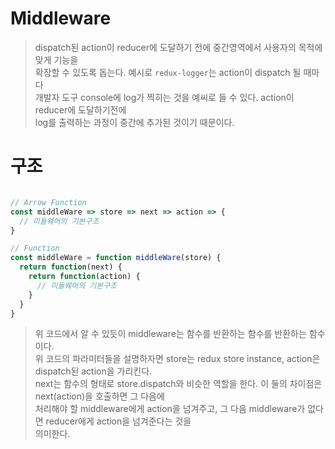 # Middleware
> dispatch된 action이 reducer에 도달하기 전에 중간영역에서 사용자의 목적에 맞게 기능을  
> 확장할 수 있도록 돕는다. 예시로 `redux-logger`는 action이 dispatch 될 때마다  
> 개발자 도구 console에 log가 찍히는 것을 예씨로 들 수 있다. action이 reducer에 도달하기전에  
> log를 출력하는 과정이 중간에 추가된 것이기 때문이다.

# 구조
```js

// Arrow Function
const middleWare => store => next => action => {
  // 미들웨어의 기본구조
}

// Function
const middleWare = function middleWare(store) {
  return function(next) {
    return function(action) {
      // 미들웨어의 기본구조
    }
  }
}
```
> 위 코드에서 알 수 있듯이 middleware는 함수를 반환하는 함수를 반환하는 함수이다.  
> 위 코드의 파라미터들을 설명하자면 store는 redux store instance, action은 dispatch된 action을 가리킨다.  
> next는 함수의 형태로 store.dispatch와 비슷한 역할을 한다. 이 둘의 차이점은 next(action)을 호출하면 그 다음에  
> 처리해야 할 middleware에게 action을 넘겨주고, 그 다음 middleware가 없다면 reducer에게 action을 넘겨준다는 것을  
> 의미한다.
